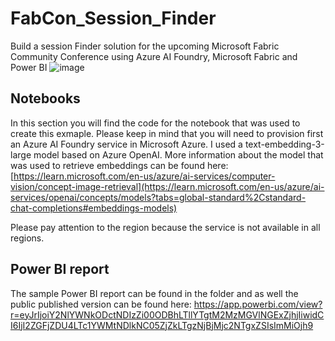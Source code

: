 # FabCon_Session_Finder

Build a session Finder solution for the upcoming Microsoft Fabric Community Conference using Azure AI Foundry, Microsoft Fabric and Power BI
![image](https://github.com/user-attachments/assets/97d139f0-d59e-4489-8371-d9093034666e)

## Notebooks
In this section you will find the code for the notebook that was used to create this exmaple. Please keep in mind that you will need to provision first an Azure AI Foundry service in Microsoft Azure. I used a text-embedding-3-large model based on Azure OpenAI.
More information about the model that was used to retrieve embeddings can be found here:
[https://learn.microsoft.com/en-us/azure/ai-services/computer-vision/concept-image-retrieval](https://learn.microsoft.com/en-us/azure/ai-services/openai/concepts/models?tabs=global-standard%2Cstandard-chat-completions#embeddings-models)

Please pay attention to the region because the service is not available in all regions.

## Power BI report
The sample Power BI report can be found in the folder and as well the public published version can be found here:
https://app.powerbi.com/view?r=eyJrIjoiY2NlYWNkODctNDIzZi00ODBhLTllYTgtM2MzMGVlNGExZjhjIiwidCI6IjI2ZGFjZDU4LTc1YWMtNDlkNC05ZjZkLTgzNjBjMjc2NTgxZSIsImMiOjh9


